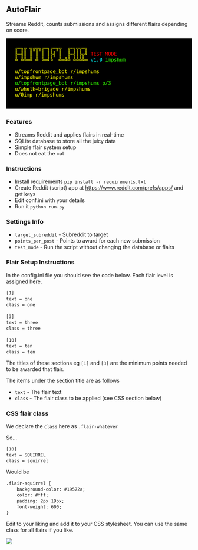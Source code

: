 ## AutoFlair

Streams Reddit, counts submissions and assigns different flairs depending on score.

![](https://github.com/impshum/AutoFlair/blob/master/ss.jpg?raw=true)

### Features

-   Streams Reddit and applies flairs in real-time
-   SQLite database to store all the juicy data
-   Simple flair system setup
-   Does not eat the cat

### Instructions

-   Install requirements `pip install -r requirements.txt`
-   Create Reddit (script) app at <https://www.reddit.com/prefs/apps/> and get keys
-   Edit conf.ini with your details
-   Run it `python run.py`

### Settings Info

-   `target_subreddit` - Subreddit to target
-   `points_per_post` - Points to award for each new submission
-   `test_mode` - Run the script without changing the database or flairs

### Flair Setup Instructions

In the config.ini file you should see the code below. Each flair level is assigned here.

    [1]
    text = one
    class = one

    [3]
    text = three
    class = three

    [10]
    text = ten
    class = ten

The titles of these sections eg `[1]` and `[3]` are the minimum points needed to be awarded that flair.

The items under the section title are as follows

-   `text` - The flair text
-   `class` - The flair class to be applied (see CSS section below)

### CSS flair class

We declare the `class` here as `.flair-whatever`

So...

    [10]
    text = SQUIRREL
    class = squirrel

Would be

    .flair-squirrel {
        background-color: #19572a;
        color: #fff;
        padding: 2px 19px;
        font-weight: 600;
    }

Edit to your liking and add it to your CSS stylesheet. You can use the same class for all flairs if you like.

![](https://recycledrobot.co.uk/reddit_git.jpg)
